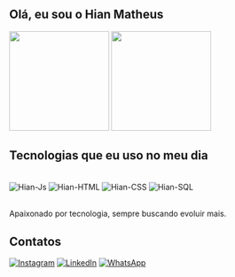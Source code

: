 ## Olá, eu sou o Hian Matheus

<!--GitHub Stats-->
<div>
  <img height="180cm" src= "https://github-readme-stats.vercel.app/api?username=HianMaths&show_icons=true&theme=gotham"/>
  <img height="180cm" src= "https://github-readme-stats.vercel.app/api/top-langs/?username=HianMaths&layout=compact&theme=gotham"/>
</div>

 ## Tecnologias que eu uso no meu dia
<!--Programming Languages-->
<div style="display: inline_block"><br>
  <img align="center" alt="Hian-Js" src="https://img.shields.io/badge/JavaScript-323330?style=for-the-badge&logo=javascript&logoColor=F7DF1E">
  <img align="center" alt="Hian-HTML" src= "https://img.shields.io/badge/HTML5-E34F26?style=for-the-badge&logo=html5&logoColor=white">
  <img align="center" alt="Hian-CSS" src="https://img.shields.io/badge/CSS3-1572B6?style=for-the-badge&logo=css3&logoColor=white">
  <img align="center" alt="Hian-SQL" src="https://img.shields.io/badge/PostgreSQL-316192?style=for-the-badge&logo=postgresql&logoColor=white">
</div><br>

 Apaixonado por tecnologia, sempre buscando evoluir mais.

## Contatos
 <!--Contacts-->
 [![Instagram](https://img.shields.io/badge/Instagram-E4405F?style=for-the-badge&logo=instagram&logoColor=white)](https://instagram.com/hian_maths?igshid=YTQwZjQ0NmI0OA==)
 [![LinkedIn](https://img.shields.io/badge/LinkedIn-0077B5?style=for-the-badge&logo=linkedin&logoColor=white)](https://www.linkedin.com/in/hian-matheus/)
 [![WhatsApp](	https://img.shields.io/badge/WhatsApp-25D366?style=for-the-badge&logo=whatsapp&logoColor=white)](https://api.whatsapp.com/send?phone=5532998284255&text=Ol%C3%A1%20Hian)

